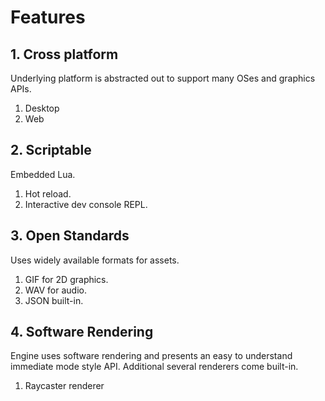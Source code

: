 # Features

## 1. Cross platform
Underlying platform is abstracted out to support many OSes and graphics APIs.
1. Desktop
2. Web

## 2. Scriptable
Embedded Lua.
1. Hot reload.
2. Interactive dev console REPL.

## 3. Open Standards
Uses widely available formats for assets.
1. GIF for 2D graphics.
2. WAV for audio.
3. JSON built-in.

## 4. Software Rendering
Engine uses software rendering and presents an easy to understand immediate mode style API. Additional several renderers come built-in.
1. Raycaster renderer